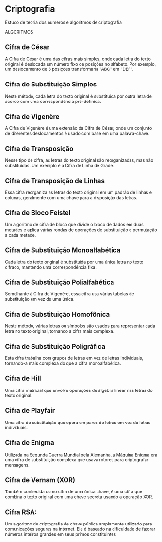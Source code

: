 # Criptografia
Estudo de teoria dos numeros e algoritmos de criptografia


ALGORITMOS

## Cifra de César
A Cifra de César é uma das cifras mais simples, onde cada letra do texto original é deslocada um número fixo de posições no alfabeto. Por exemplo, um deslocamento de 3 posições transformaria "ABC" em "DEF".

##  Cifra de Substituição Simples
Neste método, cada letra do texto original é substituída por outra letra de acordo com uma correspondência pré-definida.

## Cifra de Vigenère
A Cifra de Vigenère é uma extensão da Cifra de César, onde um conjunto de diferentes deslocamentos é usado com base em uma palavra-chave.

## Cifra de Transposição
Nesse tipo de cifra, as letras do texto original são reorganizadas, mas não substituídas. Um exemplo é a Cifra de Linha de Grade.

## Cifra de Transposição de Linhas
Essa cifra reorganiza as letras do texto original em um padrão de linhas e colunas, geralmente com uma chave para a disposição das letras.

## Cifra de Bloco Feistel
Um algoritmo de cifra de bloco que divide o bloco de dados em duas metades e aplica várias rondas de operações de substituição e permutação a cada metade.

## Cifra de Substituição Monoalfabética
Cada letra do texto original é substituída por uma única letra no texto cifrado, mantendo uma correspondência fixa.

## Cifra de Substituição Polialfabética
Semelhante à Cifra de Vigenère, essa cifra usa várias tabelas de substituição em vez de uma única.

## Cifra de Substituição Homofônica
Neste método, várias letras ou símbolos são usados para representar cada letra no texto original, tornando a cifra mais complexa.

## Cifra de Substituição Poligráfica
Esta cifra trabalha com grupos de letras em vez de letras individuais, tornando-a mais complexa do que a cifra monoalfabética.

## Cifra de Hill
Uma cifra matricial que envolve operações de álgebra linear nas letras do texto original.

## Cifra de Playfair
Uma cifra de substituição que opera em pares de letras em vez de letras individuais.

## Cifra de Enigma
Utilizada na Segunda Guerra Mundial pela Alemanha, a Máquina Enigma era uma cifra de substituição complexa que usava rotores para criptografar mensagens.

## Cifra de Vernam (XOR)
Também conhecida como cifra de uma única chave, é uma cifra que combina o texto original com uma chave secreta usando a operação XOR.

## Cifra RSA:
Um algoritmo de criptografia de chave pública amplamente utilizado para comunicações seguras na internet. Ele é baseado na dificuldade de fatorar números inteiros grandes em seus primos constituintes